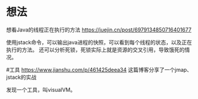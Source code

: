 # 想法

想看Java的线程正在执行的方法
https://juejin.cn/post/6979134850716401677

使用jstack命令，可以输出java进程的快照，可以看到每个线程的状态，以及正在执行的方法。
还可以分析死锁，死锁实际上就是资源的交叉引用，导致饿死的情况。

#工具
https://www.jianshu.com/p/461425deea34 这篇博客分享了一个jmap、jstack的实战

发现一个工具，叫visualVM。